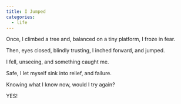 ```yaml
---
title: I Jumped
categories:
  - life
---
```

Once, I climbed a tree
and, balanced
on a tiny platform,
I froze in fear.

Then, eyes closed,
blindly trusting,
I inched forward,
and jumped.

I fell, unseeing,
and something
caught me.

Safe,
I let myself sink
into relief,
and failure.

Knowing
what I know now,
would I try again?

YES!
